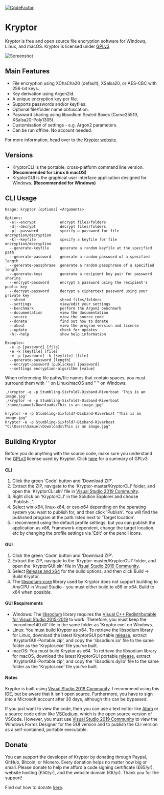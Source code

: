 [![CodeFactor](https://www.codefactor.io/repository/github/samuel-lucas6/kryptor/badge)](https://www.codefactor.io/repository/github/samuel-lucas6/kryptor)

# Kryptor

Kryptor is free and open source file encryption software for Windows, Linux, and macOS. Kryptor is licensed under [GPLv3](https://github.com/Kryptor-Software/Kryptor/blob/master/LICENSE).

![Screenshot](https://kryptor.co.uk/Screenshots/File%20Encryption.gif)

## Main Features

- File encryption using XChaCha20 (default), XSalsa20, or AES-CBC with 256-bit keys.
- Key derivation using Argon2id.
- A unique encryption key per file.
- Supports passwords and/or keyfiles.
- Optional file/folder name obfuscation.
- Password sharing using libsodium Sealed Boxes (Curve25519, XSalsa20-Poly1305).
- Customisation of settings - e.g. Argon2 parameters.
- Can be run offline. No account needed.

For more information, head over to the [Kryptor website](https://kryptor.co.uk).

## Versions
- KryptorCLI is the portable, cross-platform command line version. **(Recommended for Linux & macOS)**
- KryptorGUI is the graphical user interface application designed for Windows. **(Recommended for Windows)**

## CLI Usage
```
Usage: kryptor [options] <Arguments>

Options:
  -e|--encrypt           encrypt files/folders
  -d|--decrypt           decrypt files/folders
  -p|--password          specify a password for file encryption/decryption
  -k|--keyfile           specify a keyfile for file encryption/decryption
  --generate-keyfile     generate a random keyfile at the specified path
  --generate-password    generate a random password of a specified length
  --generate-passphrase  generate a random passphrase of a specified length
  --generate-keys        generate a recipient key pair for password sharing
  --encrypt-password     encrypt a password using the recipient's public key
  --decrypt-password     decrypt a ciphertext password using your private key
  --shred                shred files/folders
  --settings             view/edit your settings
  --benchmark            perform the Argon2 benchmark
  --documentation        view the documentation
  --source               view the source code
  --donate               find out how to donate
  --about                view the program version and license
  --update               check for updates   
  -h|--help              show help information

Examples:
  -e -p [password] [file]
  -e -k [keyfile] [file]
  -e -p [password] -k [keyfile] [file]
  --generate-password [length]
  --encrypt-password [publickey] [password]
  --settings encryption-algorithm [value]
  ```
When referencing file paths/file names that contain spaces, you must surround them with ' ' on Linux/macOS and " " on Windows.
```
./kryptor -e -p Stumbling-Sixfold7-Disband-Riverboat 'This is an image.jpg'
./kryptor -e -p Stumbling-Sixfold7-Disband-Riverboat '/home/samuel/Downloads/This is an image.jpg'

kryptor -e -p Stumbling-Sixfold7-Disband-Riverboat "This is an image.jpg"
kryptor -e -p Stumbling-Sixfold7-Disband-Riverboat "C:\Users\Samuel\Downloads\This is an image.jpg"
```

## Building Kryptor

Before you do anything with the source code, make sure you understand the [GPLv3](https://www.gnu.org/licenses/gpl-3.0.en.html) license used by Kryptor. Click [here](https://tldrlegal.com/license/gnu-general-public-license-v3-(gpl-3)) for a summary of GPLv3.

#### CLI

1. Click the green 'Code' button and 'Download ZIP'.
2. Extract the ZIP, navigate to the 'Kryptor-master/KryptorCLI' folder, and open the 'KryptorCLI.sln' file in [Visual Studio 2019 Community](https://visualstudio.microsoft.com/vs/community/).
3. Right click on 'KryptorCLI' in the Solution Explorer and choose 'Publish...'.
4. Select win-x64, linux-x64, or osx-x64 depending on the operating system you want to publish for, and then click 'Publish'. You will find the published program at the path listed next to 'Target location'.
5. I recommend using the default profile settings, but you can publish the application as x86, Framework-dependent, change the target location, etc by changing the profile settings via 'Edit' or the pencil icons.

#### GUI

1. Click the green 'Code' button and 'Download ZIP'.
2. Extract the ZIP, navigate to the 'Kryptor-master/KryptorGUI' folder, and open the 'KryptorGUI.sln' file in [Visual Studio 2019 Community](https://visualstudio.microsoft.com/vs/community/).
3. Select [Release and x64](https://docs.microsoft.com/en-us/cpp/build/working-with-project-properties?view=vs-2019) for the build options, and then click Build => Build Kryptor.
4. The [libsodium-core](https://github.com/tabrath/libsodium-core/issues/44) library used by Kryptor does not support building to AnyCPU in Visual Studio - you must either build to x86 or x64. Build to x64 when possible.

#### GUI Requirements

- Windows: The [libsodium](https://libsodium.org) library requires the [Visual C++ Redistributable for Visual Studio 2015-2019](https://support.microsoft.com/en-us/help/2977003/the-latest-supported-visual-c-downloads) to work. Therefore, you must keep the 'vcruntime140.dll' file in the same folder as 'Kryptor.exe' on Windows.
- Linux: You must build Kryptor as x64. To retrieve the libsodium library for Linux, download the latest KryptorGUI portable [release](https://kryptor.co.uk/Downloads.html), extract 'KryptorGUI-Portable.zip', and copy the 'libsodium.so' file to the same folder as the 'Kryptor.exe' file you've built.
- macOS: You must build Kryptor as x64. To retrieve the libsodium library for macOS, download the latest KryptorGUI portable [release](https://kryptor.co.uk/Downloads.html), extract 'KryptorGUI-Portable.zip', and copy the 'libsodium.dylib' file to the same folder as the 'Kryptor.exe' file you've built.

#### Notes

Kryptor is built using [Visual Studio 2019 Community](https://visualstudio.microsoft.com/vs/community/). I recommend using this IDE, but be aware that it isn't open source. Furthermore, you have to sign into a Microsoft account after 30 days, although this can be bypassed.

If you just want to view the code, then you can use a text editor like [Atom](https://atom.io/) or a source code editor like [VSCodium](https://vscodium.com), which is the open source version of VSCode. However, you must use [Visual Studio 2019 Community](https://visualstudio.microsoft.com/vs/community/) to view the Windows Forms Designer for the GUI version and to publish the CLI version as a self-contained, portable executable.

## Donate

You can support the developer of Kryptor by donating through Paypal, GitHub, Bitcoin, or Monero. Every donation helps no matter how big or small. Please donate to help me afford a code signing certificate (£65/yr), website hosting (£50/yr), and the website domain (£8/yr). Thank you for the support!

Find out how to donate [here](https://kryptor.co.uk/Donate.html).
